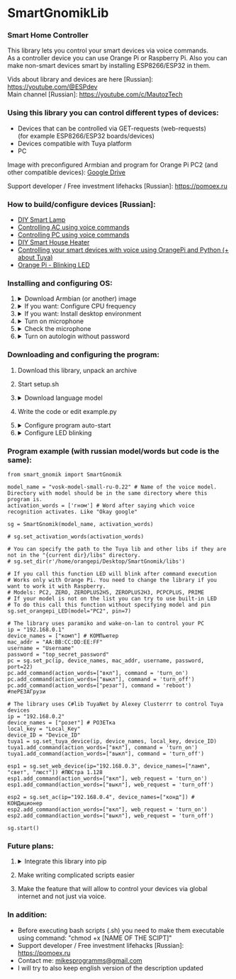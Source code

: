﻿# SmartGnomikLib
### Smart Home Controller

This library lets you control your smart devices via voice commands.     
As a controller device you can use Orange Pi or Raspberry Pi.
Also you can make non-smart devices smart by installing ESP8266/ESP32 in them.

Vids about library and devices are here [Russian]: https://youtube.com/@ESPdev      
Main channel [Russian]: https://youtube.com/c/MautozTech

### Using this library you can control different types of devices:
- Devices that can be controlled via GET-requests (web-requests)      
  (for example ESP8266/ESP32 boards/devices)
- Devices compatible with Tuya platform
- PC

Image with preconfigured Armbian and program for Orange Pi PC2 (and other compatible devices): [Google Drive](https://drive.google.com/file/d/128jVv7pF3YjIEn2ycC7YM1Svyow9LUSr)      

Support developer / Free investment lifehacks [Russian]: https://pomoex.ru

### How to build/configure devices [Russian]:
- [DIY Smart Lamp](https://www.youtube.com/watch?v=LqcxTVnJerQ)
- [Controlling AC using voice commands](https://www.youtube.com/watch?v=OrqkeDkkqKg)
- [Controlling PC using voice commands](https://www.youtube.com/watch?v=hH3e1tUTVxI)
- [DIY Smart House Heater](https://www.youtube.com/watch?v=1qQIQP5o4bY)
- [Controlling your smart devices with voice using OrangePi and Python (+ about Tuya)](https://www.youtube.com/watch?v=Uk_LlI7Qcqw)
- [Orange Pi - Blinking LED](https://www.youtube.com/watch?v=lKjLFaw47dM)

### Installing and configuring OS:
1. <details> 
      <summary>Download Armbian (or another) image</summary>
  
      ```
      Armbian 20.08 like mine: https://drive.google.com/file/d/1FFzEcmnzOcK9rwSuBZPOyZdQ0BdvRMhi
      ```
   </details>
2. <details> 
      <summary>If you want: Configure CPU frequency</summary>
  
      ```
      Use command "armbian-config", select System >> CPU Frequency.
      I set min freq. to 480 MHz, max freq. to 1200 MHz and "On demand" mode, you can set higher max freq.
      ```
   </details> 
3. <details> 
      <summary>If you want: Install desktop environment</summary>

      ```
      If you've downloaded OS without desktop environment, you can install it using commands:
      "apt update"
      "apt install lubuntu-desktop -y"
      ```
   </details> 
4. <details> 
      <summary>Turn on microphone</summary>

      ```
      If your built-in OrangePi mic doesn't work, execute "alsamixer" command, press F4, select mic using arrows and press space to turn it on.
      If there are two mics, you can turn on both. Then press CTRL+S to save and CTRL+C to close the alsamixer.
      ```
   </details>
5. <details> 
      <summary>Check the microphone</summary>
  
      ```
      To check the microphone connect headphones to an OrangePi and use "arecord | aplay" command,
      sound from microphone will play in your headphones.
      ```
   </details>
6. <details> 
      <summary>Turn on autologin without password</summary>
      - Solution for Lubuntu: Create "/etc/sddm.conf" file with following content:
  
      ```
      [Autologin]      
      User=[YOUR USERNAME]      
      Session=Lubuntu.desktop      
      Relogin=true      
      ```
   </details>
   
### Downloading and configuring the program:
1. Download this library, unpack an archive
2. Start setup.sh
3. <details> 
      <summary>Download language model</summary>
      
      ```
      Model is too heavy for Github, 40 MB. So you need to download it buy yourself.
      You need to put directory with model into directory with program (for example with example.py)
      Link: https://alphacephei.com/vosk/models
      Name of the model i use: "vosk-model-small-ru-0.22" (you can choose English but it has to be small enough to be used on your device)
      ```
    </details>   
5. Write the code or edit example.py
6. <details> 
      <summary>Configure program auto-start</summary>
      - In Lubuntu you can do it in Session Settings, you need to add the following command in auto-start. If you have different path to a program, change it.
  
      ```
      cd /home/orangepi/Desktop/SmartGnomik && python3 example.py
      ```
   </details>
7. <details> 
      <summary>Configure LED blinking</summary>
  
      ```
      LED will blink 3 times after command execution
      It works only on Orange Pi because i don't have Raspberry Pi to write a code for it and to test it.
      If you have Raspberry Pi and you want your LED to blink you can edit the library to fit your needs.
      
      To control GPIO contacts (and to make LED blinking) program must have root access.
      The right way to do this:
      1. Make root user owner of entire directory (chown -R root [DIR NAME or PATH])
      2. Set access settings (chmod -R 755 [DIR NAME or PATH])
      3. Create a script which will start your program
         and put this script into "/usr/bin" dir (sg_autostart.sh - example of a script)
      4. Add your script to auto-start list (In Lubuntu you can do it in "Session settings").
         Command that needs to be executed on start - "sudo sg_autostart.sh"
      5. Use "visudo" command and add to the end of the file:
         "[YOUR USENAME] ALL=(ALL:ALL) NOPASSWD:/usr/bin/sg_autostart.sh"
      ```
   </details>
### Program example (with russian model/words but code is the same):
```
from smart_gnomik import SmartGnomik

model_name = "vosk-model-small-ru-0.22" # Name of the voice model. Directory with model should be in the same directory where this program is.
activation_words = ['гном'] # Word after saying which voice recognition activates. Like "Okay google"

sg = SmartGnomik(model_name, activation_words)

# sg.set_activation_words(activation_words)

# You can specify the path to the Tuya lib and other libs if they are not in the "{current dir}/libs" directory.
# sg.set_dir(r'/home/orangepi/Desktop/SmartGnomik/libs')

# If you call this function LED will blink after command execution
# Works only with Orange Pi. You need to change the library if you want to work it with Raspberry.
# Models: PC2, ZERO, ZEROPLUS2H5, ZEROPLUS2H3, PCPCPLUS, PRIME
# If your model is not on the list you can try to use built-in LED
# To do this call this function without specifying model and pin
sg.set_orangepi_LED(model="PC2", pin=7) 

# The library uses paramiko and wake-on-lan to control your PC
ip = "192.168.0.1"
device_names = ["комп"] # КОМПьютер
mac_addr = "AA:BB:CC:DD:EE:FF"
username = "Username"
password = "top_secret_password"
pc = sg.set_pc(ip, device_names, mac_addr, username, password, port=22)
pc.add_command(action_words=["вкл"], command = 'turn_on')
pc.add_command(action_words=["выкл"], command = 'turn_off')
pc.add_command(action_words=["резаг"], command = 'reboot') #пеРЕЗАГрузи

# The library uses C#lib TuyaNet by Alexey Clusterrr to control Tuya devices
ip = "192.168.0.2"
device_names = ["розет"] # РОЗЕТка
local_key = "Local_Key"
device_ID = "Device_ID"
tuya1 = sg.set_tuya_device(ip, device_names, local_key, device_ID)
tuya1.add_command(action_words=["вкл"], command = 'turn_on')
tuya1.add_command(action_words=["выкл"], command = 'turn_off')

esp1 = sg.set_web_device(ip="192.168.0.3", device_names=["ламп", "свет", "люст"]) #ЛЮСтра 1.128
esp1.add_command(action_words=["вкл"], web_request = 'turn_on')
esp1.add_command(action_words=["выкл"], web_request = 'turn_off')

esp2 = sg.set_ac(ip="192.168.0.4", device_names=["конд"]) # КОНДиционер
esp2.add_command(action_words=["вкл"], web_request = 'turn_on')
esp2.add_command(action_words=["выкл"], web_request = 'turn_off')

sg.start()
```

### Future plans:
1. <details> 
      <summary>Integrate this library into pip</summary>
  
      ```
      It hasn't been done from the start because there are dependencies that needed to be installed manually via apt.
      Pip can't do this automatically and i thought it would be easier for users to download this library
      from Github and execute setup.sh script that will install everything.
      ```
2. Make writing complicated scripts easier
3. Make the feature that will allow to control your devices via global internet and not just via voice.

### In addition:
- Before executing bash scripts (.sh) you need to make them executable using command:
"chmod +x [NAME OF THE SCIPT]"
- Support developer / Free investment lifehacks [Russian]: https://pomoex.ru
- Contact me: mikesprogramms@gmail.com
- I will try to also keep english version of the description updated
